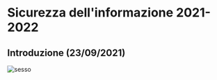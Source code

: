 # Sicurezza dell'informazione 2021-2022

## Introduzione (23/09/2021)

![sesso](https://user-images.githubusercontent.com/56556806/134665244-be69d87c-059a-43e7-8e3e-06ebe2a26e3b.jpg)
